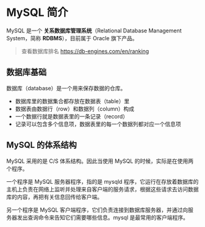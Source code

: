 # MySQL 简介

MySQL 是一个 **关系数据库管理系统**（Relational Database Management System，简称 **RDBMS**），目前属于 Oracle 旗下产品。

> 查看数据库排名 <https://db-engines.com/en/ranking>

## 数据库基础

数据库（database）是一个用来保存数据的仓库。

- 数据库里的数据集合都存放在数据表（table）里
- 数据表由数据行（row）和数据列（column）构成
- 一个数据行就是数据表里的一条记录（record）
- 记录可以包含多个信息项，数据表里的每一个数据列都对应一个信息项

## MySQL 的体系结构

MySQL 采用的是 C/S 体系结构。因此当使用 MySQL 的时候，实际是在使用两个程序。

一个程序是 MySQL 服务器程序，指的是 mysqld 程序，它运行在存放着数据库的主机上负责在网络上监听并处理来自客户端的服务请求，根据这些请求去访问数据库的内容，再把有关信息回传给客户端。

另一个程序是 MySQL 客户端程序，它们负责连接到数据库服务器，并通过向服务器发出查询命令来告知它们需要哪些信息。mysql 是最常用的客户端程序。

